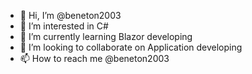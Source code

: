- 👋 Hi, I’m @beneton2003
- 👀 I’m interested in C#
- 🌱 I’m currently learning Blazor developing
- 💞️ I’m looking to collaborate on Application developing
- 📫 How to reach me @beneton2003

<!---
beneton2003/beneton2003 is a ✨ special ✨ repository because its `README.md` (this file) appears on your GitHub profile.
You can click the Preview link to take a look at your changes.
--->
